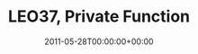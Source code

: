 ---
templateKey: event
guid: 0895dfcc-6eab-11ea-99c5-002590d1d1b0
date: 2011-05-28T00:00:00+00:00
eventTime: 'none'
title: LEO37, Private Function
artist: LEO37
city: Taipei
venue: Private Function
group: LEO37
guests: DJ Charles, DJ Lucy
---